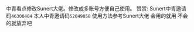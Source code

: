中青看点修改Sunert大佬。修改成多账号方便自己使用。
赞赏: Sunert中青邀请码`46308484`
      本人中青邀请码`52049058`
使用方法参考Sunert大佬 会用的就用 不会的就放弃吧
